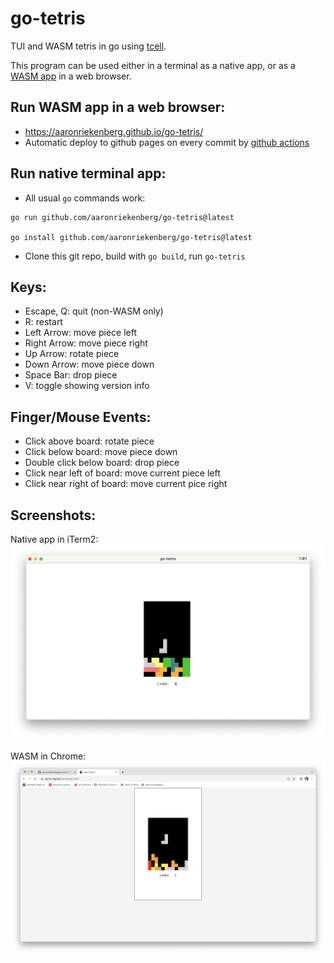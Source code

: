 # go-tetris

TUI and WASM tetris in go using [tcell](https://github.com/gdamore/tcell).

This program can be used either in a terminal as a native app, or as a [WASM app](https://github.com/gdamore/tcell/blob/main/README-wasm.md) in a web browser.

## Run WASM app in a web browser:

- https://aaronriekenberg.github.io/go-tetris/
- Automatic deploy to github pages on every commit by [github actions](https://github.com/aaronriekenberg/go-tetris/actions)

## Run native terminal app:

- All usual `go` commands work:

```
go run github.com/aaronriekenberg/go-tetris@latest

go install github.com/aaronriekenberg/go-tetris@latest
```

- Clone this git repo, build with `go build`, run `go-tetris`


## Keys:

- Escape, Q: quit (non-WASM only)
- R: restart
- Left Arrow: move piece left
- Right Arrow: move piece right
- Up Arrow: rotate piece
- Down Arrow: move piece down
- Space Bar: drop piece
- V: toggle showing version info

## Finger/Mouse Events:

- Click above board: rotate piece
- Click below board: move piece down
- Double click below board: drop piece
- Click near left of board: move current piece left
- Click near right of board: move current pice right

## Screenshots:

Native app in iTerm2:
![go-tetris-native](go-tetris-native.png)

WASM in Chrome:
![go-tetris-wasm](go-tetris-wasm.png)
